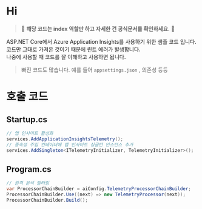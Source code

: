 # Hi

> 🚨 **해당 코드는 index 역할만 하고 자세한 건 공식문서를 확인하세요.** 🚨

ASP.NET Core에서 Azure Application Insights를 사용하기 위한 샘플 코드 입니다.  
코드만 그대로 가져온 것이기 때문에 린트 에러가 발생합니다.  
나중에 사용할 때 코드를 잘 이해하고 사용하면 됩니다.

> 빠진 코드도 많습니다. 예를 들어 `appsettings.json` , 의존성 등등

# 호출 코드

## Startup.cs

```c#
// 앱 인사이트 활성화
services.AddApplicationInsightsTelemetry();
// 종속성 주입 컨테이너에 앱 인사이트 싱글턴 인스턴스 추가
services.AddSingleton<ITelemetryInitializer, TelemetryInitializer>();
```

## Program.cs

```c#
// 원격 분석 필터링
var ProcessorChainBuilder = aiConfig.TelemetryProcessorChainBuilder;
ProcessorChainBuilder.Use((next) => new TelemetryProcessor(next));
ProcessorChainBuilder.Build();
```
